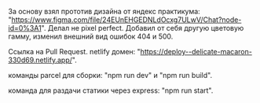 За основу взял прототив дизайна от яндекс практикума: "https://www.figma.com/file/24EUnEHGEDNLdOcxg7ULwV/Chat?node-id=0%3A1".
Делал не pixel perfect. Добавил от себя другую цветовую гамму, изменил внешний вид ошибок 404 и 500.

Ссылка на Pull Request.
netlify домен: "https://deploy--delicate-macaron-330d69.netlify.app/".

команды parcel для сборки: 
"npm run dev" и "npm run build". 

команда для раздачи статики через express: 
"npm run start".
